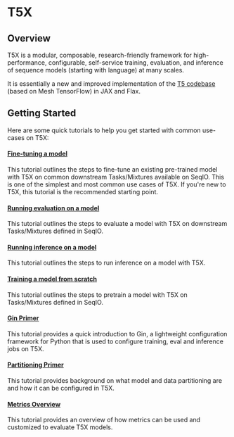 # T5X


## Overview

T5X is a modular, composable, research-friendly framework for high-performance,
configurable, self-service training, evaluation, and inference of sequence
models (starting with language) at many scales.

It is essentially a new and improved implementation of the
[T5 codebase](https://github.com/google-research/text-to-text-transfer-transformer/blob/main/README.md) (based on Mesh TensorFlow) in JAX and Flax.

## Getting Started

Here are some quick tutorials to help you get started with common use-cases on
T5X:

#### [Fine-tuning a model](usage/finetune.md)

This tutorial outlines the steps to fine-tune an existing pre-trained model with
T5X on common downstream Tasks/Mixtures available on SeqIO. This is one of the
simplest and most common use cases of T5X. If you're new to T5X, this tutorial
is the recommended starting point.

#### [Running evaluation on a model](usage/eval.md)

This tutorial outlines the steps to evaluate a model with T5X on downstream
Tasks/Mixtures defined in SeqIO.

#### [Running inference on a model](usage/infer.md)

This tutorial outlines the steps to run inference on a model with T5X.

#### [Training a model from scratch](usage/pretrain.md)

This tutorial outlines the steps to pretrain a model with T5X on Tasks/Mixtures
defined in SeqIO.

#### [Gin Primer](usage/gin.md)

This tutorial provides a quick introduction to Gin, a lightweight configuration
framework for Python that is used to configure training, eval and inference jobs
on T5X.

#### [Partitioning Primer](usage/partitioning.md)

This tutorial provides background on what model and data partitioning are and
how it can be configured in T5X.

#### [Metrics Overview](usage/metrics.md)

This tutorial provides an overview of how metrics can be used and customized to
evaluate T5X models.



